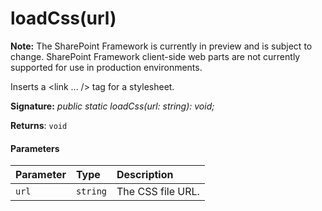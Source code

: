 # loadCss(url)
**Note:** The SharePoint Framework is currently in preview and is subject to change. SharePoint Framework client-side web parts are not currently supported for use in production environments.



Inserts a <link ... /> tag for a stylesheet.

**Signature:** _public static loadCss(url: string): void;_

**Returns**: `void`





#### Parameters


| Parameter	   | Type    | Description |
|:-------------|:---------------|:------------|
| `url`    | `string` | The CSS file URL. |


